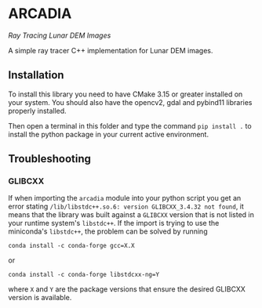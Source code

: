 
# ARCADIA 

_Ray Tracing Lunar DEM Images_

A simple ray tracer C++ implementation for Lunar DEM images.


## Installation 

To install this library you need to have CMake 3.15 or greater installed on your system. You should also have the opencv2, gdal and pybind11 libraries properly installed. 

Then open a terminal in this folder and type the command `pip install .`
to install the python package in your current active environment.

## Troubleshooting

### GLIBCXX 

If when importing the `arcadia` module into your python script you get an error stating `/lib/libstdc++.so.6: version GLIBCXX_3.4.32 not found`, it means that the library was built against a `GLIBCXX` version that is not listed in your runtime system's `libstdc++`. If the import is trying to use the miniconda's `libstdc++`, the problem can be solved by running 

```
conda install -c conda-forge gcc=X.X
```

or 

```
conda install -c conda-forge libstdcxx-ng=Y
```

where `X` and `Y` are the package versions that ensure the desired GLIBCXX version is available.